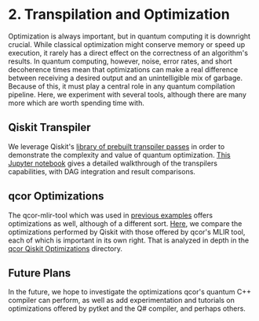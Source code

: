 # 2. Transpilation and Optimization

Optimization is always important, but in quantum computing it is downright crucial. While classical optimization might conserve memory or speed up execution, it rarely has a direct effect on the correctness of an algorithm's results. In quantum computing, however, noise, error rates, and short decoherence times mean that optimizations can make a real difference between receiving a desired output and an unintelligible mix of garbage. Because of this, it must play a central role in any quantum compilation pipeline. Here, we experiment with several tools, although there are many more which are worth spending time with.

## Qiskit Transpiler

We leverage Qiskit's [library of prebuilt transpiler passes](https://qiskit.org/documentation/apidoc/transpiler_passes.html) in order to demonstrate the complexity and value of quantum optimization. [This Jupyter notebook](Transpilation_Process_Gate_Optimization.ipynb) gives a detailed walkthrough of the transpilers capabilities, with DAG integration and result comparisons.

## qcor Optimizations

The qcor-mlir-tool which was used in [previous examples](../1_Intro_Quantum_Parsers_and_ASTs/) offers optimizations as well, although of a different sort. [Here](2_qcor_Qiskit_Optimizations), we compare the optimizations performed by Qiskit with those offered by qcor's MLIR tool, each of which is important in its own right. That is analyzed in depth in the [qcor Qiskit Optimizations](2_qcor_Qiskit_Optimizations) directory.
 
## Future Plans

In the future, we hope to investigate the optimizations qcor's quantum C++ compiler can perform, as well as add experimentation and tutorials on optimizations offered by pytket and the Q# compiler, and perhaps others.
